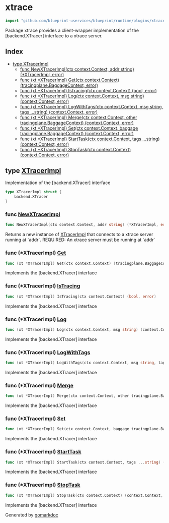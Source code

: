 <!-- Code generated by gomarkdoc. DO NOT EDIT -->

# xtrace

```go
import "github.com/blueprint-uservices/blueprint/runtime/plugins/xtrace"
```

Package xtrace provides a client\-wrapper implementation of the \[backend.XTracer\] interface to a xtrace server.

## Index

- [type XTracerImpl](<#XTracerImpl>)
  - [func NewXTracerImpl\(ctx context.Context, addr string\) \(\*XTracerImpl, error\)](<#NewXTracerImpl>)
  - [func \(xt \*XTracerImpl\) Get\(ctx context.Context\) \(tracingplane.BaggageContext, error\)](<#XTracerImpl.Get>)
  - [func \(xt \*XTracerImpl\) IsTracing\(ctx context.Context\) \(bool, error\)](<#XTracerImpl.IsTracing>)
  - [func \(xt \*XTracerImpl\) Log\(ctx context.Context, msg string\) \(context.Context, error\)](<#XTracerImpl.Log>)
  - [func \(xt \*XTracerImpl\) LogWithTags\(ctx context.Context, msg string, tags ...string\) \(context.Context, error\)](<#XTracerImpl.LogWithTags>)
  - [func \(xt \*XTracerImpl\) Merge\(ctx context.Context, other tracingplane.BaggageContext\) \(context.Context, error\)](<#XTracerImpl.Merge>)
  - [func \(xt \*XTracerImpl\) Set\(ctx context.Context, baggage tracingplane.BaggageContext\) \(context.Context, error\)](<#XTracerImpl.Set>)
  - [func \(xt \*XTracerImpl\) StartTask\(ctx context.Context, tags ...string\) \(context.Context, error\)](<#XTracerImpl.StartTask>)
  - [func \(xt \*XTracerImpl\) StopTask\(ctx context.Context\) \(context.Context, error\)](<#XTracerImpl.StopTask>)


<a name="XTracerImpl"></a>
## type [XTracerImpl](<https://github.com/blueprint-uservices/blueprint/blob/main/runtime/plugins/xtrace/xtrace.go#L14-L16>)

Implementation of the \[backend.XTracer\] interface

```go
type XTracerImpl struct {
    backend.XTracer
}
```

<a name="NewXTracerImpl"></a>
### func [NewXTracerImpl](<https://github.com/blueprint-uservices/blueprint/blob/main/runtime/plugins/xtrace/xtrace.go#L20>)

```go
func NewXTracerImpl(ctx context.Context, addr string) (*XTracerImpl, error)
```

Returns a new instance of [XTracerImpl](<#XTracerImpl>) that connects to a xtrace server running at \`addr\`. REQUIRED: An xtrace server must be running at \`addr\`

<a name="XTracerImpl.Get"></a>
### func \(\*XTracerImpl\) [Get](<https://github.com/blueprint-uservices/blueprint/blob/main/runtime/plugins/xtrace/xtrace.go#L59>)

```go
func (xt *XTracerImpl) Get(ctx context.Context) (tracingplane.BaggageContext, error)
```

Implements the \[backend.XTracer\] interface

<a name="XTracerImpl.IsTracing"></a>
### func \(\*XTracerImpl\) [IsTracing](<https://github.com/blueprint-uservices/blueprint/blob/main/runtime/plugins/xtrace/xtrace.go#L64>)

```go
func (xt *XTracerImpl) IsTracing(ctx context.Context) (bool, error)
```

Implements the \[backend.XTracer\] interface

<a name="XTracerImpl.Log"></a>
### func \(\*XTracerImpl\) [Log](<https://github.com/blueprint-uservices/blueprint/blob/main/runtime/plugins/xtrace/xtrace.go#L29>)

```go
func (xt *XTracerImpl) Log(ctx context.Context, msg string) (context.Context, error)
```

Implements the \[backend.XTracer\] interface

<a name="XTracerImpl.LogWithTags"></a>
### func \(\*XTracerImpl\) [LogWithTags](<https://github.com/blueprint-uservices/blueprint/blob/main/runtime/plugins/xtrace/xtrace.go#L34>)

```go
func (xt *XTracerImpl) LogWithTags(ctx context.Context, msg string, tags ...string) (context.Context, error)
```

Implements the \[backend.XTracer\] interface

<a name="XTracerImpl.Merge"></a>
### func \(\*XTracerImpl\) [Merge](<https://github.com/blueprint-uservices/blueprint/blob/main/runtime/plugins/xtrace/xtrace.go#L49>)

```go
func (xt *XTracerImpl) Merge(ctx context.Context, other tracingplane.BaggageContext) (context.Context, error)
```

Implements the \[backend.XTracer\] interface

<a name="XTracerImpl.Set"></a>
### func \(\*XTracerImpl\) [Set](<https://github.com/blueprint-uservices/blueprint/blob/main/runtime/plugins/xtrace/xtrace.go#L54>)

```go
func (xt *XTracerImpl) Set(ctx context.Context, baggage tracingplane.BaggageContext) (context.Context, error)
```

Implements the \[backend.XTracer\] interface

<a name="XTracerImpl.StartTask"></a>
### func \(\*XTracerImpl\) [StartTask](<https://github.com/blueprint-uservices/blueprint/blob/main/runtime/plugins/xtrace/xtrace.go#L39>)

```go
func (xt *XTracerImpl) StartTask(ctx context.Context, tags ...string) (context.Context, error)
```

Implements the \[backend.XTracer\] interface

<a name="XTracerImpl.StopTask"></a>
### func \(\*XTracerImpl\) [StopTask](<https://github.com/blueprint-uservices/blueprint/blob/main/runtime/plugins/xtrace/xtrace.go#L44>)

```go
func (xt *XTracerImpl) StopTask(ctx context.Context) (context.Context, error)
```

Implements the \[backend.XTracer\] interface

Generated by [gomarkdoc](<https://github.com/princjef/gomarkdoc>)
